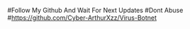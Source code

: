 #Follow My Github And Wait For Next Updates
#Dont Abuse
#https://github.com/Cyber-ArthurXzz/Virus-Botnet
